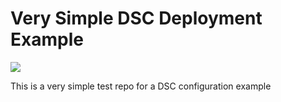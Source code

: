 # Very Simple DSC Deployment Example

<a href="https://portal.azure.com/#create/Microsoft.Template/uri/https://raw.githubusercontent.com/mgreenegit/ConfigurationTestExample/master/azuredeploy.json" target="_blank">
    <img src="http://azuredeploy.net/deploybutton.png"/>
</a>

This is a very simple test repo for a DSC configuration example